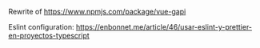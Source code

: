 Rewrite of https://www.npmjs.com/package/vue-gapi

Eslint configuration: https://enbonnet.me/article/46/usar-eslint-y-prettier-en-proyectos-typescript

